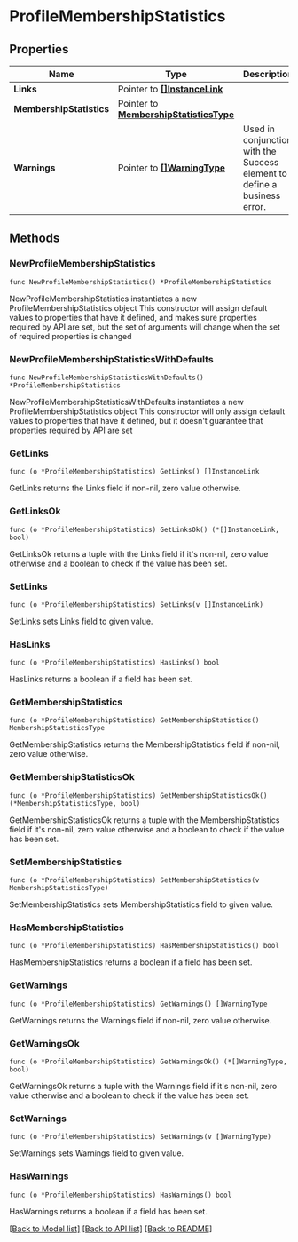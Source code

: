 # ProfileMembershipStatistics

## Properties

Name | Type | Description | Notes
------------ | ------------- | ------------- | -------------
**Links** | Pointer to [**[]InstanceLink**](InstanceLink.md) |  | [optional] 
**MembershipStatistics** | Pointer to [**MembershipStatisticsType**](MembershipStatisticsType.md) |  | [optional] 
**Warnings** | Pointer to [**[]WarningType**](WarningType.md) | Used in conjunction with the Success element to define a business error. | [optional] 

## Methods

### NewProfileMembershipStatistics

`func NewProfileMembershipStatistics() *ProfileMembershipStatistics`

NewProfileMembershipStatistics instantiates a new ProfileMembershipStatistics object
This constructor will assign default values to properties that have it defined,
and makes sure properties required by API are set, but the set of arguments
will change when the set of required properties is changed

### NewProfileMembershipStatisticsWithDefaults

`func NewProfileMembershipStatisticsWithDefaults() *ProfileMembershipStatistics`

NewProfileMembershipStatisticsWithDefaults instantiates a new ProfileMembershipStatistics object
This constructor will only assign default values to properties that have it defined,
but it doesn't guarantee that properties required by API are set

### GetLinks

`func (o *ProfileMembershipStatistics) GetLinks() []InstanceLink`

GetLinks returns the Links field if non-nil, zero value otherwise.

### GetLinksOk

`func (o *ProfileMembershipStatistics) GetLinksOk() (*[]InstanceLink, bool)`

GetLinksOk returns a tuple with the Links field if it's non-nil, zero value otherwise
and a boolean to check if the value has been set.

### SetLinks

`func (o *ProfileMembershipStatistics) SetLinks(v []InstanceLink)`

SetLinks sets Links field to given value.

### HasLinks

`func (o *ProfileMembershipStatistics) HasLinks() bool`

HasLinks returns a boolean if a field has been set.

### GetMembershipStatistics

`func (o *ProfileMembershipStatistics) GetMembershipStatistics() MembershipStatisticsType`

GetMembershipStatistics returns the MembershipStatistics field if non-nil, zero value otherwise.

### GetMembershipStatisticsOk

`func (o *ProfileMembershipStatistics) GetMembershipStatisticsOk() (*MembershipStatisticsType, bool)`

GetMembershipStatisticsOk returns a tuple with the MembershipStatistics field if it's non-nil, zero value otherwise
and a boolean to check if the value has been set.

### SetMembershipStatistics

`func (o *ProfileMembershipStatistics) SetMembershipStatistics(v MembershipStatisticsType)`

SetMembershipStatistics sets MembershipStatistics field to given value.

### HasMembershipStatistics

`func (o *ProfileMembershipStatistics) HasMembershipStatistics() bool`

HasMembershipStatistics returns a boolean if a field has been set.

### GetWarnings

`func (o *ProfileMembershipStatistics) GetWarnings() []WarningType`

GetWarnings returns the Warnings field if non-nil, zero value otherwise.

### GetWarningsOk

`func (o *ProfileMembershipStatistics) GetWarningsOk() (*[]WarningType, bool)`

GetWarningsOk returns a tuple with the Warnings field if it's non-nil, zero value otherwise
and a boolean to check if the value has been set.

### SetWarnings

`func (o *ProfileMembershipStatistics) SetWarnings(v []WarningType)`

SetWarnings sets Warnings field to given value.

### HasWarnings

`func (o *ProfileMembershipStatistics) HasWarnings() bool`

HasWarnings returns a boolean if a field has been set.


[[Back to Model list]](../README.md#documentation-for-models) [[Back to API list]](../README.md#documentation-for-api-endpoints) [[Back to README]](../README.md)


